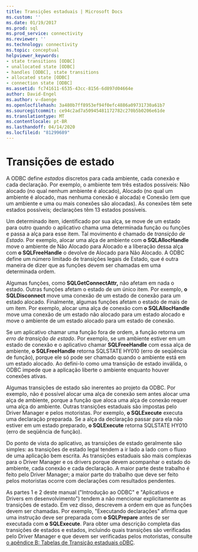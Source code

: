 ```yaml
---
title: Transições estaduais | Microsoft Docs
ms.custom: ''
ms.date: 01/19/2017
ms.prod: sql
ms.prod_service: connectivity
ms.reviewer: ''
ms.technology: connectivity
ms.topic: conceptual
helpviewer_keywords:
- state transitions [ODBC]
- unallocated state [ODBC]
- handles [ODBC], state transitions
- allocated state [ODBC]
- connection state [ODBC]
ms.assetid: fc741611-6535-43cc-8156-6d897d04664e
author: David-Engel
ms.author: v-daenge
ms.openlocfilehash: 3a480b7ff8953ef94f0efc4886a09731730a61b7
ms.sourcegitcommit: ce94c2ad7a50945481172782c270b5b0206e61de
ms.translationtype: MT
ms.contentlocale: pt-BR
ms.lasthandoff: 04/14/2020
ms.locfileid: "81299689"
---
```

# <a name="state-transitions"></a>Transições de estado
A ODBC define *estados* discretos para cada ambiente, cada conexão e cada declaração. Por exemplo, o ambiente tem três estados possíveis: Não alocado (no qual nenhum ambiente é alocado), Alocado (no qual um ambiente é alocado, mas nenhuma conexão é alocada) e Conexão (em que um ambiente e uma ou mais conexões são alocadas). As conexões têm sete estados possíveis; declarações têm 13 estados possíveis.  
  
 Um determinado item, identificado por sua alça, se move de um estado para outro quando o aplicativo chama uma determinada função ou funções e passa a alça para esse item. Tal movimento é chamado de *transição de Estado.* Por exemplo, alocar uma alça de ambiente com **o SQLAllocHandle** move o ambiente de Não Alocado para Alocado e a liberação dessa alça com **o SQLFreeHandle** o devolve de Alocado para Não Alocado. A ODBC define um número limitado de transições legais de Estado, que é outra maneira de dizer que as funções devem ser chamadas em uma determinada ordem.  
  
 Algumas funções, como **SQLGetConnectAttr,** não afetam em nada o estado. Outras funções afetam o estado de um único item. Por exemplo, **o SQLDisconnect** move uma conexão de um estado de conexão para um estado alocado. Finalmente, algumas funções afetam o estado de mais de um item. Por exemplo, alocar uma alça de conexão com **o SQLAllocHandle** move uma conexão de um estado não alocado para um estado alocado e move o ambiente de um estado alocado para um estado de conexão.  
  
 Se um aplicativo chamar uma função fora de ordem, a função retorna um *erro de transição de estado*. Por exemplo, se um ambiente estiver em um estado de conexão e o aplicativo chamar **SQLFreeHandle** com essa alça de ambiente, **o SQLFreeHandle** retorna SQLSTATE HY010 (erro de seqüência de função), porque ele só pode ser chamado quando o ambiente está em um estado alocado. Ao defini-lo como uma transição de estado inválida, o ODBC impede que a aplicação liberte o ambiente enquanto houver conexões ativas.  
  
 Algumas transições de estado são inerentes ao projeto da ODBC. Por exemplo, não é possível alocar uma alça de conexão sem antes alocar uma alça de ambiente, porque a função que aloca uma alça de conexão requer uma alça do ambiente. Outras transições estaduais são impostas pelo Driver Manager e pelos motoristas. Por exemplo, **o SQLExecute** executa uma declaração preparada. Se a alça da declaração passar para ela não estiver em um estado preparado, **o SQLExecute** retorna SQLSTATE HY010 (erro de seqüência de função).  
  
 Do ponto de vista do aplicativo, as transições de estado geralmente são simples: as transições de estado legal tendem a ir lado a lado com o fluxo de uma aplicação bem escrita. As transições estaduais são mais complexas para o Driver Manager e os drivers porque devem acompanhar o estado do ambiente, cada conexão e cada declaração. A maior parte deste trabalho é feito pelo Driver Manager; a maior parte do trabalho que deve ser feito pelos motoristas ocorre com declarações com resultados pendentes.  
  
 As partes 1 e 2 deste manual ("Introdução ao ODBC" e "Aplicativos e Drivers em desenvolvimento") tendem a não mencionar explicitamente as transições de estado. Em vez disso, descrevem a ordem em que as funções devem ser chamadas. Por exemplo, "Executando declarações" afirma que uma instrução deve ser preparada com **o SQLPrepare** antes de ser executada com **o SQLExecute**. Para obter uma descrição completa das transições de estados e estados, incluindo quais transições são verificadas pelo Driver Manager e que devem ser verificadas pelos motoristas, consulte [o apêndice B: Tabelas de Transição estaduais oDBC](../../../odbc/reference/appendixes/appendix-b-odbc-state-transition-tables.md).
